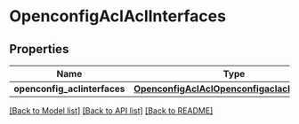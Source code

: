 # OpenconfigAclAclInterfaces

## Properties
Name | Type | Description | Notes
------------ | ------------- | ------------- | -------------
**openconfig_aclinterfaces** | [**OpenconfigAclAclOpenconfigaclaclInterfaces**](OpenconfigAclAclOpenconfigaclaclInterfaces.md) |  | [optional] 

[[Back to Model list]](../README.md#documentation-for-models) [[Back to API list]](../README.md#documentation-for-api-endpoints) [[Back to README]](../README.md)


